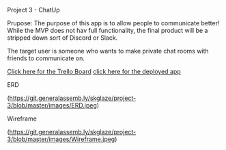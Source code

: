 Project 3 - ChatUp

Prupose: The purpose of this app is to allow people to communicate better! While the MVP does not hav full functionality, the final product will be a stripped down sort of Discord or Slack.

The target user is someone who wants to make private chat rooms with friends to communicate on.

[Click here for the Trello Board](https://trello.com/b/u6bxrVHg/project-3)
[click here for the deployed app](https://sglaze-project3.herokuapp.com/)

ERD

(https://git.generalassemb.ly/skglaze/project-3/blob/master/images/ERD.jpeg)

Wireframe

(https://git.generalassemb.ly/skglaze/project-3/blob/master/images/Wireframe.jpeg)
